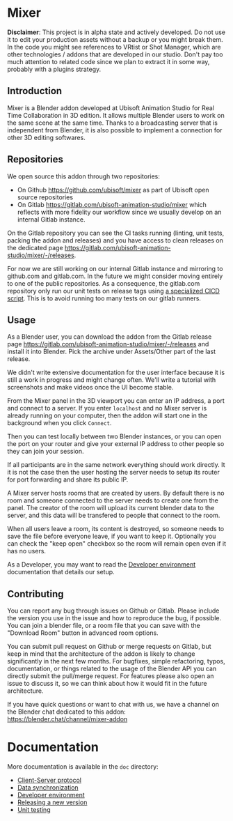 # Mixer

**Disclaimer**: This project is in alpha state and actively developed. Do not use it to edit your production assets without a backup or you might break them. In the code you might see references to VRtist or Shot Manager, which are other technologies / addons that are developed in our studio. Don't pay too much attention to related code since we plan to extract it in some way, probably with a plugins strategy.

## Introduction

Mixer is a Blender addon developed at Ubisoft Animation Studio for Real Time Collaboration in 3D edition. It allows multiple Blender users to work on the same scene at the same time. Thanks to a broadcasting server that is independent from Blender, it is also possible to implement a connection for other 3D editing softwares.

## Repositories

We open source this addon through two repositories:
- On Github https://github.com/ubisoft/mixer as part of Ubisoft open source repositories
- On Gitlab https://gitlab.com/ubisoft-animation-studio/mixer which reflects with more fidelity our workflow since we usually develop on an internal Gitlab instance.

On the Gitlab repository you can see the CI tasks running (linting, unit tests, packing the addon and releases) and you have access to clean releases on the dedicated page https://gitlab.com/ubisoft-animation-studio/mixer/-/releases.

For now we are still working on our internal Gitlab instance and mirroring to github.com and gitlab.com. In the future we might consider moving entirely to one of the public repositories. As a consequence, the gitlab.com repository only run our unit tests on release tags using [a specialized CICD script](gitlab/gitlab.com-ci.yml). This is to avoid running too many tests on our gitlab runners.

## Usage

As a Blender user, you can download the addon from the Gitlab release page https://gitlab.com/ubisoft-animation-studio/mixer/-/releases and install it into Blender. Pick the archive under Assets/Other part of the last release.

We didn't write extensive documentation for the user interface because it is still a work in progress and might change often. We'll write a tutorial with screenshots and make videos once the UI become stable.

From the Mixer panel in the 3D viewport you can enter an IP address, a port and connect to a server. If you enter `localhost` and no Mixer server is already running on your computer, then the addon will start one in the background when you click `Connect`.

Then you can test locally between two Blender instances, or you can open the port on your router and give your external IP address to other people so they can join your session.

If all participants are in the same network everything should work directly. It it is not the case then the user hosting the server needs to setup its router for port forwarding and share its public IP.

A Mixer server hosts rooms that are created by users. By default there is no room and someone connected to the server needs to create one from the panel. The creator of the room will upload its current blender data to the server, and this data will be transfered to people that connect to the room.

When all users leave a room, its content is destroyed, so someone needs to save the file before everyone leave, if you want to keep it. Optionally you can check the "keep open" checkbox so the room will remain open even if it has no users.

As a Developer, you may want to read the [Developer environment](doc/development.md) documentation that details our setup.

## Contributing

You can report any bug through issues on Github or Gitlab. Please include the version you use in the issue and how to reproduce the bug, if possible. You can join a blender file, or a room file that you can save with the "Download Room" button in advanced room options.

You can submit pull request on Github or merge requests on Gitlab, but keep in mind that the architecture of the addon is likely to change significantly in the next few months. For bugfixes, simple refactoring, typos, documentation, or things related to the usage of the Blender API you can directly submit the pull/merge request. For features please also open an issue to discuss it, so we can think about how it would fit in the future architecture.

If you have quick questions or want to chat with us, we have a channel on the Blender chat dedicated to this addon: https://blender.chat/channel/mixer-addon

# Documentation

More documentation is available in the `doc` directory:

- [Client-Server protocol](doc/protocol.md)
- [Data synchronization](doc/synchronization.md)
- [Developer environment](doc/development.md)
- [Releasing a new version](doc/release.md)
- [Unit testing](doc/unittest.md)
